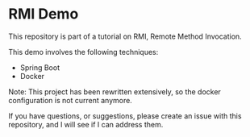 # RMI Demo

This repository is part of a tutorial on RMI, Remote Method Invocation.

This demo involves the following techniques:
* Spring Boot
* Docker

Note: This project has been rewritten extensively, so the docker configuration is not current anymore.

If you have questions, or suggestions, please create an issue with this repository, and I will see if I can address them.

